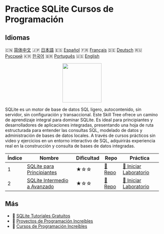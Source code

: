 # Practice SQLite Cursos de Programación

## Idiomas

🇨🇳 [简体中文](README_zh.md) 🇯🇵 [日本語](README_ja.md) 🇪🇸 [Español](README_es.md) 🇫🇷 [Français](README_fr.md) 🇩🇪 [Deutsch](README_de.md) 🇷🇺 [Русский](README_ru.md) 🇰🇷 [한국어](README_ko.md) 🇧🇷 [Português](README_pt.md) 🇺🇸 [English](README.md) 

<div align="center">
<img width="128px" src="https://file.labex.io/path/yNOqpRQSmPL4.png">
</div>

SQLite es un motor de base de datos SQL ligero, autocontenido, sin servidor, sin configuración y transaccional. Este Skill Tree ofrece un camino de aprendizaje integral para dominar SQLite. Es ideal para principiantes y desarrolladores de aplicaciones integradas, presentando una hoja de ruta estructurada para entender las consultas SQL, modelado de datos y administración de bases de datos locales. A través de cursos prácticos sin video y ejercicios en un entorno interactivo de SQL, adquirirás experiencia real en la construcción y consulta de bases de datos integradas.

|   Índice | Nombre                                                                                      | Dificultad   | Repo                                                                     | Práctica                                                                              |
|----------|---------------------------------------------------------------------------------------------|--------------|--------------------------------------------------------------------------|---------------------------------------------------------------------------------------|
|        1 | [SQLite para Principiantes](https://labex.io/es/courses/sqlite-for-beginners)               | ★☆☆          | [🔗 Repo](https://github.com/labex-labs/sqlite-for-beginners)            | [🚀 Iniciar Laboratorio](https://labex.io/es/courses/sqlite-for-beginners)            |
|        2 | [SQLite Intermedio a Avanzado](https://labex.io/es/courses/sqlite-intermediate-to-advanced) | ★☆☆          | [🔗 Repo](https://github.com/labex-labs/sqlite-intermediate-to-advanced) | [🚀 Iniciar Laboratorio](https://labex.io/es/courses/sqlite-intermediate-to-advanced) |

## Más

- 🔗 [SQLite Tutoriales Gratuitos](https://github.com/labex-labs/sqlite-free-tutorials)
- 🔗 [Proyectos de Programación Increíbles](https://github.com/labex-labs/awesome-programming-projects)
- 🔗 [Cursos de Programación Increíbles](https://github.com/labex-labs/awesome-programming-courses)

